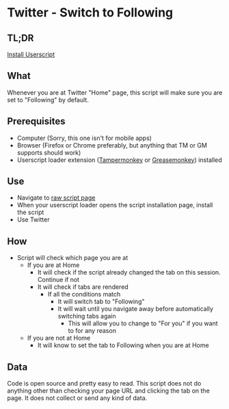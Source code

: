 # Twitter - Switch to Following
## TL;DR
[Install Userscript](https://github.com/Rodziac/twitter-switch-to-following/raw/main/switch-to-following.user.js)
## What
Whenever you are at Twitter "Home" page, this script will make sure you are set to "Following" by default.
## Prerequisites
- Computer (Sorry, this one isn't for mobile apps)
- Browser (Firefox or Chrome preferably, but anything that TM or GM supports should work)
- Userscript loader extension ([Tampermonkey](https://www.tampermonkey.net/) or [Greasemonkey](https://www.greasespot.net/)) installed
## Use
- Navigate to [raw script page](https://github.com/Rodziac/twitter-switch-to-following/raw/main/switch-to-following.user.js)
- When your userscript loader opens the script installation page, install the script
- Use Twitter
## How
- Script will check which page you are at
	- If you are at Home
		- It will check if the script already changed the tab on this session. Continue if not
		- It will check if tabs are rendered
			- If all the conditions match
				- It will switch tab to "Following"
				- It will wait until you navigate away before automatically switching tabs again
					- This will allow you to change to "For you" if you want to for any reason
	- If you are not at Home
		- It will know to set the tab to Following when you are at Home
## Data
Code is open source and pretty easy to read. This script does not do anything other than checking your page URL and clicking the tab on the page. It does not collect or send any kind of data.
